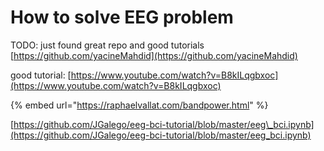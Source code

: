 # How to solve EEG problem

TODO: just found great repo and good tutorials [https://github.com/yacineMahdid](https://github.com/yacineMahdid)

good tutorial: [https://www.youtube.com/watch?v=B8kILqgbxoc](https://www.youtube.com/watch?v=B8kILqgbxoc)

{% embed url="https://raphaelvallat.com/bandpower.html" %}

[https://github.com/JGalego/eeg-bci-tutorial/blob/master/eeg\_bci.ipynb](https://github.com/JGalego/eeg-bci-tutorial/blob/master/eeg_bci.ipynb)
